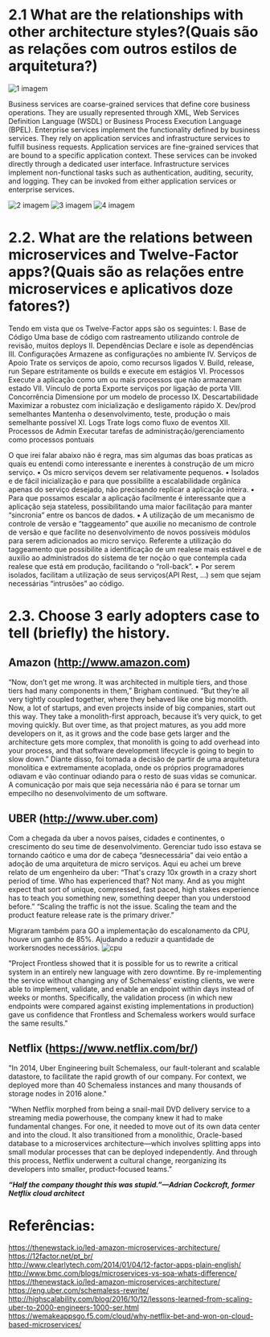 # 2.1 What are the relationships with other architecture styles?(Quais são as relações com outros estilos de arquitetura?)
 
![1 imagem](https://user-images.githubusercontent.com/13456954/37304550-a8d067d6-2610-11e8-8e5c-e46cf08f4b4b.jpg)


Business services are coarse-grained services that define core business operations. They are usually represented through XML, Web Services Definition Language (WSDL) or Business Process Execution Language (BPEL).
Enterprise services implement the functionality defined by business services. They rely on application services and infrastructure services to fulfill business requests.
Application services are fine-grained services that are bound to a specific application context. These services can be invoked directly through a dedicated user interface.
Infrastructure services implement non-functional tasks such as authentication, auditing, security, and logging. They can be invoked from either application services or enterprise services.

 
 
![2 imagem](https://user-images.githubusercontent.com/13456954/37304552-a8fd8d88-2610-11e8-8c2e-86ee3163093b.jpg)
![3 imagem](https://user-images.githubusercontent.com/13456954/37304554-a92f6970-2610-11e8-911c-896c69d8feb9.png)
![4 imagem](https://user-images.githubusercontent.com/13456954/37304556-a95d15dc-2610-11e8-9003-1d89fb1c972e.png)




# 2.2. What are the relations between microservices and Twelve-Factor apps?(Quais são as relações entre microservices e aplicativos doze fatores?)

Tendo em vista que os Twelve-Factor apps são os seguintes:
I. Base de Código
Uma base de código com rastreamento utilizando controle de revisão, muitos deploys
II. Dependências
Declare e isole as dependências
III. Configurações
Armazene as configurações no ambiente
IV. Serviços de Apoio
Trate os serviços de apoio, como recursos ligados
V. Build, release, run
Separe estritamente os builds e execute em estágios
VI. Processos
Execute a aplicação como um ou mais processos que não armazenam estado
VII. Vínculo de porta
Exporte serviços por ligação de porta
VIII. Concorrência
Dimensione por um modelo de processo
IX. Descartabilidade
Maximizar a robustez com inicialização e desligamento rápido
X. Dev/prod semelhantes
Mantenha o desenvolvimento, teste, produção o mais semelhante possível
XI. Logs
Trate logs como fluxo de eventos
XII. Processos de Admin
Executar tarefas de administração/gerenciamento como processos pontuais

O que irei falar abaixo não é regra, mas sim algumas das boas praticas as quais eu entendi como interessante e inerentes à construção de um micro serviço.
•	Os micro serviços devem ser relativamente pequenos.
•	Isolados e de fácil inicialização e para que possibilite a escalabilidade orgânica apenas do serviço desejado, não precisando replicar a aplicação inteira.
•	Para que possamos escalar a aplicação facilmente é interessante que a aplicação seja stateless, possibilitando uma maior facilitação para manter  “sincronia” entre os bancos de dados.
•	A utilização de um mecanismo de controle de versão e “taggeamento” que auxilie no mecanismo de controle de versão e que facilite no desenvolvimento de novos possíveis módulos para serem adicionados ao micro serviço. Referente a utilização do taggeamento que possibilite a identificação de um realese mais estável e de auxilio ao administrados do sistema de ter noção o que contempla cada realese que está em produção, facilitando o “roll-back”.
•	Por serem isolados, facilitam a utilização de seus serviços(API Rest, ...) sem que sejam necessárias “intrusões” ao código.




# 2.3. Choose 3 early adopters case to tell (briefly) the history.

## Amazon (http://www.amazon.com)

“Now, don’t get me wrong. It was architected in multiple tiers, and those tiers had many components in them,” Brigham continued. “But they’re all very tightly coupled together, where they behaved like one big monolith. Now, a lot of startups, and even projects inside of big companies, start out this way. They take a monolith-first approach, because it’s very quick, to get moving quickly. But over time, as that project matures, as you add more developers on it, as it grows and the code base gets larger and the architecture gets more complex, that monolith is going to add overhead into your process, and that software development lifecycle is going to begin to slow down.”
Diante disso, foi tomada a decisão de partir de uma arquitetura monolítica e extremamente acoplada, onde os próprios programadores odiavam e vão continuar odiando para o resto de suas vidas se comunicar. A comunicação por mais que seja necessária não é para se tornar um empecilho no desenvolvimento de um software.

## UBER (http://www.uber.com)
Com a chegada da uber a novos países, cidades e continentes, o crescimento do seu time de desenvolvimento. Gerenciar tudo isso estava se tornando caótico e uma dor de cabeça “desnecessária” dai veio então a adoção de uma arquitetura de micro serviços. Aqui eu achei um breve relato de um engenheiro da uber: 
“That's crazy 10x growth in a crazy short period of time. Who has experienced that? Not many. And as you might expect that sort of unique, compressed, fast paced, high stakes experience has to teach you something new, something deeper than you understood before.”
“Scaling the traffic is not the issue. Scaling the team and the product feature release rate is the primary driver.”

Migraram também para GO a implementação do escalonamento da CPU, houve um ganho de 85%. Ajudando a reduzir a quantidade de workersnodes necessários. 
![cpu](https://user-images.githubusercontent.com/13456954/37305378-071392bc-2613-11e8-8b52-1149705ba8ae.png)


"Project Frontless showed that it is possible for us to rewrite a critical system in an entirely new language with zero downtime. By re-implementing the service without changing any of Schemaless’ existing clients, we were able to implement, validate, and enable an endpoint within days instead of weeks or months. Specifically, the validation process (in which new endpoints were compared against existing implementations in production) gave us confidence that Frontless and Schemaless workers would surface the same results."



## Netflix (https://www.netflix.com/br/)

"In 2014, Uber Engineering built Schemaless, our fault-tolerant and scalable datastore, to facilitate the rapid growth of our company. For context, we deployed more than 40 Schemaless instances and many thousands of storage nodes in 2016 alone."

“When Netflix morphed from being a snail-mail DVD delivery service to a streaming media powerhouse, the company knew it had to make fundamental changes. For one, it needed to move out of its own data center and into the cloud. It also transitioned from a monolithic, Oracle-based database to a microservices architecture—which involves splitting apps into small modular processes that can be deployed independently. And through this process, Netflix underwent a cultural change, reorganizing its developers into smaller, product-focused teams.”





**_“Half the company thought this was stupid.”—Adrian Cockcroft, former Netflix cloud architect_**








# Referências:<br>
https://thenewstack.io/led-amazon-microservices-architecture/<br>
https://12factor.net/pt_br/<br>
http://www.clearlytech.com/2014/01/04/12-factor-apps-plain-english/<br>
http://www.bmc.com/blogs/microservices-vs-soa-whats-difference/<br>
https://thenewstack.io/led-amazon-microservices-architecture/<br>
https://eng.uber.com/schemaless-rewrite/<br>
http://highscalability.com/blog/2016/10/12/lessons-learned-from-scaling-uber-to-2000-engineers-1000-ser.html<br>
https://wemakeappsgo.f5.com/cloud/why-netflix-bet-and-won-on-cloud-based-microservices/<br>



